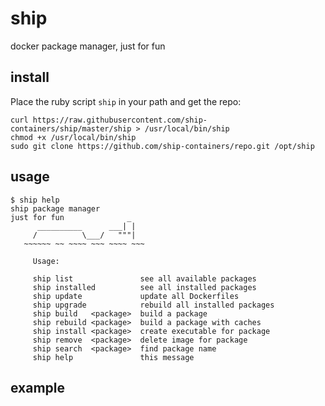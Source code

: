 # ship
docker package manager, just for fun

## install

Place the ruby script `ship` in your path and get the repo:

```
curl https://raw.githubusercontent.com/ship-containers/ship/master/ship > /usr/local/bin/ship
chmod +x /usr/local/bin/ship
sudo git clone https://github.com/ship-containers/repo.git /opt/ship
```

## usage

```
$ ship help
ship package manager
just for fun              _
      __________      ___| |
     /          \___/   """|
   ~~~~~~ ~~ ~~~~ ~~~ ~~~~ ~~~

     Usage:

     ship list               see all available packages
     ship installed          see all installed packages
     ship update             update all Dockerfiles
     ship upgrade            rebuild all installed packages
     ship build   <package>  build a package
     ship rebuild <package>  build a package with caches
     ship install <package>  create executable for package
     ship remove  <package>  delete image for package
     ship search  <package>  find package name
     ship help               this message

```

## example


